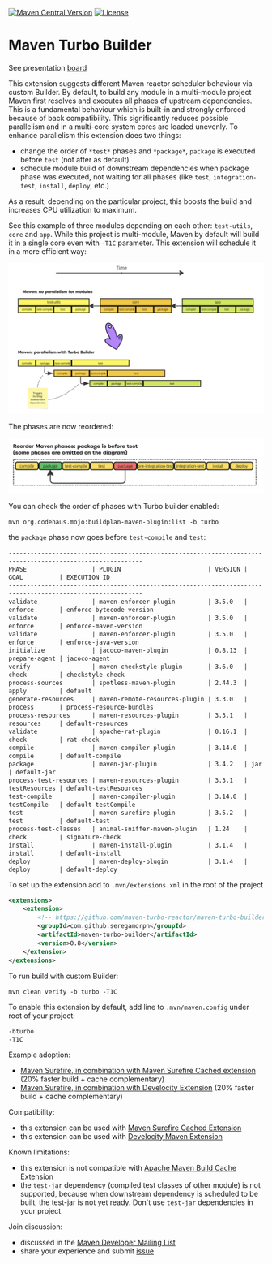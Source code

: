 
[![Maven Central Version](https://img.shields.io/maven-central/v/com.github.seregamorph/maven-turbo-builder?style=flat-square)](https://central.sonatype.com/artifact/com.github.seregamorph/maven-turbo-builder/overview)
[![License](https://img.shields.io/badge/License-Apache%202.0-blue.svg)](LICENSE)

# Maven Turbo Builder

See presentation [board](https://miro.com/app/board/uXjVLYUPRas=/?share_link_id=929861907417)

This extension suggests different Maven reactor scheduler behaviour via custom Builder.
By default, to build any module in a multi-module project Maven first resolves and executes all phases of upstream
dependencies. This is a fundamental behaviour which is built-in and strongly enforced because of back compatibility.
This significantly reduces possible parallelism and in a multi-core system cores are loaded unevenly. To enhance
parallelism this extension does two things:
* change the order of `*test*` phases and `*package*`, `package` is executed before `test` (not after as default)
* schedule module build of downstream dependencies when package phase was executed, not waiting for all phases (like
  `test`, `integration-test`, `install`, `deploy`, etc.)

As a result, depending on the particular project, this boosts the build and increases CPU utilization to maximum.

See this example of three modules depending on each other: `test-utils`, `core` and `app`. While this project is
multi-module, Maven by default will build it in a single core even with `-T1C` parameter. This extension will
schedule it in a more efficient way:

<img src="doc/timelines.png" alt="Timelines" width="700"/>

The phases are now reordered:

<img src="doc/phases_reordered.png" alt="Timelines" width="700"/>

You can check the order of phases with Turbo builder enabled:
```shell
mvn org.codehaus.mojo:buildplan-maven-plugin:list -b turbo
```
the `package` phase now goes before `test-compile` and `test`:
```
-----------------------------------------------------------------------------------------------------------
PHASE                  | PLUGIN                        | VERSION | GOAL          | EXECUTION ID            
-----------------------------------------------------------------------------------------------------------
validate               | maven-enforcer-plugin         | 3.5.0   | enforce       | enforce-bytecode-version
validate               | maven-enforcer-plugin         | 3.5.0   | enforce       | enforce-maven-version   
validate               | maven-enforcer-plugin         | 3.5.0   | enforce       | enforce-java-version    
initialize             | jacoco-maven-plugin           | 0.8.13  | prepare-agent | jacoco-agent            
verify                 | maven-checkstyle-plugin       | 3.6.0   | check         | checkstyle-check        
process-sources        | spotless-maven-plugin         | 2.44.3  | apply         | default                 
generate-resources     | maven-remote-resources-plugin | 3.3.0   | process       | process-resource-bundles
process-resources      | maven-resources-plugin        | 3.3.1   | resources     | default-resources       
validate               | apache-rat-plugin             | 0.16.1  | check         | rat-check               
compile                | maven-compiler-plugin         | 3.14.0  | compile       | default-compile         
package                | maven-jar-plugin              | 3.4.2   | jar           | default-jar             
process-test-resources | maven-resources-plugin        | 3.3.1   | testResources | default-testResources   
test-compile           | maven-compiler-plugin         | 3.14.0  | testCompile   | default-testCompile     
test                   | maven-surefire-plugin         | 3.5.2   | test          | default-test            
process-test-classes   | animal-sniffer-maven-plugin   | 1.24    | check         | signature-check         
install                | maven-install-plugin          | 3.1.4   | install       | default-install         
deploy                 | maven-deploy-plugin           | 3.1.4   | deploy        | default-deploy          
```

To set up the extension add to `.mvn/extensions.xml` in the root of the project
```xml
<extensions>
    <extension>
        <!-- https://github.com/maven-turbo-reactor/maven-turbo-builder -->
        <groupId>com.github.seregamorph</groupId>
        <artifactId>maven-turbo-builder</artifactId>
        <version>0.8</version>
    </extension>
</extensions>
```

To run build with custom Builder:
```shell
mvn clean verify -b turbo -T1C
```
To enable this extension by default, add line to `.mvn/maven.config` under root of your project:
```
-bturbo
-T1C
```

Example adoption:
* [Maven Surefire, in combination with Maven Surefire Cached extension](https://github.com/seregamorph/maven-surefire/pull/2) (20% faster build + cache complementary)
* [Maven Surefire, in combination with Develocity Extension](https://github.com/seregamorph/maven-surefire/pull/1) (20% faster build + cache complementary)

Compatibility:
* this extension can be used with [Maven Surefire Cached Extension](https://github.com/seregamorph/maven-surefire-cached)
* this extension can be used with [Develocity Maven Extension](https://gradle.com/help/maven-extension/)

Known limitations:
* this extension is not compatible with [Apache Maven Build Cache Extension](https://maven.apache.org/extensions/maven-build-cache-extension/)
* the `test-jar` dependency (compiled test classes of other module) is not supported, because when downstream dependency is
scheduled to be built, the test-jar is not yet ready. Don't use `test-jar` dependencies in your project. 

Join discussion:
* discussed in the [Maven Developer Mailing List](https://lists.apache.org/thread/m8yd6zk3pb2k1ptyy5fs97mykzlzof3w)
* share your experience and submit [issue](https://github.com/maven-turbo-reactor/maven-turbo-builder/issues)
